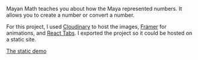 Mayan Math teaches you about how the Maya represented numbers. It allows you to create a number or convert a number.

For this project, I used [Cloudinary](https://cloudinary.com/) to host the images, [Framer](https://www.framer.com/) for animations, and [React Tabs](https://www.framer.com/). I exported the project so it could be hosted on a static site.

[The static demo](https://www.aliciaramirez.com/caracol)
